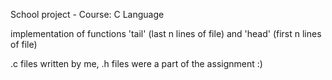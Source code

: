 School project - Course: C Language

implementation of functions 'tail' (last n lines of file) and 'head' (first n lines of file)

.c files written by me, .h files were a part of the assignment :)
